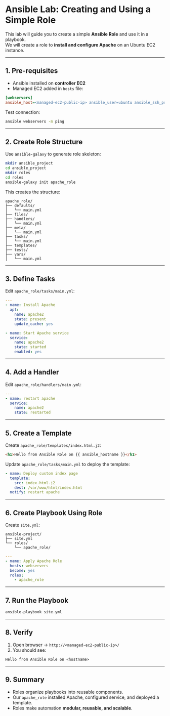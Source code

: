 
# Ansible Lab: Creating and Using a Simple Role

This lab will guide you to create a simple **Ansible Role** and use it in a playbook.  
We will create a role to **install and configure Apache** on an Ubuntu EC2 instance.

---

## 1. Pre-requisites

- Ansible installed on **controller EC2**
- Managed EC2 added in `hosts` file:

```ini
[webservers]
ansible_host=<managed-ec2-public-ip> ansible_user=ubuntu ansible_ssh_private_key_file=~/.ssh/YourKey.pem
```

Test connection:

```bash
ansible webservers -m ping
```

---

## 2. Create Role Structure

Use `ansible-galaxy` to generate role skeleton:

```bash
mkdir ansible_project
cd ansible_project
mkdir roles
cd roles
ansible-galaxy init apache_role
```

This creates the structure:

```
apache_role/
├── defaults/
│   └── main.yml
├── files/
├── handlers/
│   └── main.yml
├── meta/
│   └── main.yml
├── tasks/
│   └── main.yml
├── templates/
├── tests/
├── vars/
│   └── main.yml
```

---

## 3. Define Tasks

Edit `apache_role/tasks/main.yml`:

```yaml
---
- name: Install Apache
  apt:
    name: apache2
    state: present
    update_cache: yes

- name: Start Apache service
  service:
    name: apache2
    state: started
    enabled: yes
```

---

## 4. Add a Handler

Edit `apache_role/handlers/main.yml`:

```yaml
---
- name: restart apache
  service:
    name: apache2
    state: restarted
```

---

## 5. Create a Template

Create `apache_role/templates/index.html.j2`:

```html
<h1>Hello from Ansible Role on {{ ansible_hostname }}</h1>
```

Update `apache_role/tasks/main.yml` to deploy the template:

```yaml
- name: Deploy custom index page
  template:
    src: index.html.j2
    dest: /var/www/html/index.html
  notify: restart apache
```

---

## 6. Create Playbook Using Role

Create `site.yml`:

```
ansible-project/
├── site.yml
└── roles/
    └── apache_role/
```


```yaml
---
- name: Apply Apache Role
  hosts: webservers
  become: yes
  roles:
    - apache_role
```

---

## 7. Run the Playbook

```bash
ansible-playbook site.yml
```

---

## 8. Verify

1. Open browser → `http://<managed-ec2-public-ip>/`
2. You should see:

```
Hello from Ansible Role on <hostname>
```

---

## 9. Summary

- Roles organize playbooks into reusable components.  
- Our `apache_role` installed Apache, configured service, and deployed a template.  
- Roles make automation **modular, reusable, and scalable**.  
